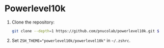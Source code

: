 # Powerlevel10k

1. Clone the repository:
    ```zsh
    git clone --depth=1 https://github.com/pnucolab/powerlevel10k.git ${ZSH_CUSTOM:-$HOME/.oh-my-zsh/custom}/themes/powerlevel10k
    ```
2. Set `ZSH_THEME="powerlevel10k/powerlevel10k"` in `~/.zshrc`.
